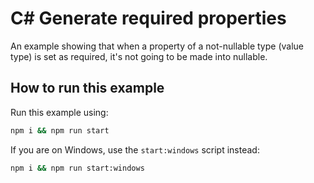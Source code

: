 # C# Generate required properties

An example showing that when a property of a not-nullable type (value type) is set as required, it's not going to be made into nullable.

## How to run this example

Run this example using:

```sh
npm i && npm run start
```

If you are on Windows, use the `start:windows` script instead:

```sh
npm i && npm run start:windows
```
